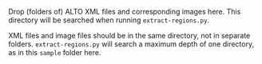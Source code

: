Drop (folders of) ALTO XML files and corresponding images here. This directory will be searched when running `extract-regions.py`.

XML files and image files should be in the same directory, not in separate folders. `extract-regions.py` will search a maximum depth of one directory, as in this `sample` folder here.
